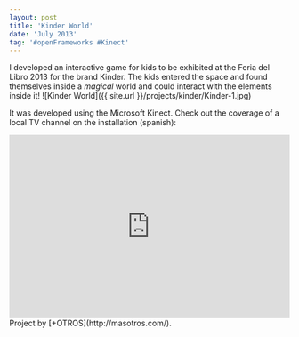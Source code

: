 ```yaml
---
layout: post
title: 'Kinder World'
date: 'July 2013'
tag: '#openFrameworks #Kinect'
---
```

I developed an interactive game for kids to be exhibited at the Feria del Libro 2013 for the brand Kinder. The kids entered the space and found themselves inside a *magical* world and could interact with the elements inside it!
![Kinder World]({{ site.url }}/projects/kinder/Kinder-1.jpg)

It was developed using the Microsoft Kinect. Check out the coverage of a local TV channel on the installation (spanish):
<iframe width="100%" height="330" src="https://www.youtube.com/embed/IsPpJ94OduE?start=74&end=90" frameborder="0" allowfullscreen></iframe>
Project by [+OTROS](http://masotros.com/).
